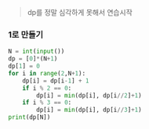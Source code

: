 > dp를 정말 심각하게 못해서 연습시작

### 1로 만들기

```python
N = int(input())
dp = [0]*(N+1)
dp[1] = 0
for i in range(2,N+1):
    dp[i] = dp[i-1] + 1
    if i % 2 == 0:
        dp[i] = min(dp[i], dp[i//2]+1)
    if i % 3 == 0:
        dp[i] = min(dp[i], dp[i//3]+1)
print(dp[N])
```

